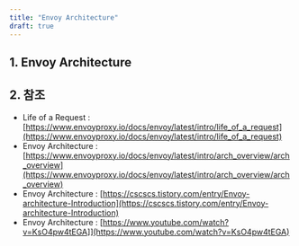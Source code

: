 ```yaml
---
title: "Envoy Architecture"
draft: true
---
```


## 1. Envoy Architecture

## 2. 참조

* Life of a Request : [https://www.envoyproxy.io/docs/envoy/latest/intro/life_of_a_request](https://www.envoyproxy.io/docs/envoy/latest/intro/life_of_a_request)
* Envoy Architecture : [https://www.envoyproxy.io/docs/envoy/latest/intro/arch_overview/arch_overview](https://www.envoyproxy.io/docs/envoy/latest/intro/arch_overview/arch_overview)
* Envoy Architecture : [https://cscscs.tistory.com/entry/Envoy-architecture-Introduction](https://cscscs.tistory.com/entry/Envoy-architecture-Introduction)
* Envoy Architecture : [https://www.youtube.com/watch?v=KsO4pw4tEGA]](https://www.youtube.com/watch?v=KsO4pw4tEGA)
